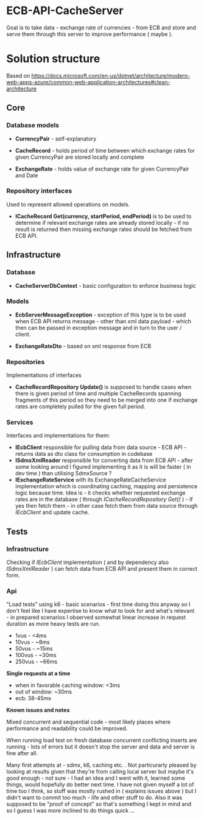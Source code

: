 # ECB-API-CacheServer

Goal is to take data - exchange rate of currencies - from ECB and store and serve them through this server to improve performance ( maybe ).

# Solution structure

Based on https://docs.microsoft.com/en-us/dotnet/architecture/modern-web-apps-azure/common-web-application-architectures#clean-architecture

## Core
### Database models

- **CurrencyPair** - self-explanatory

- **CacheRecord** - holds period of time between which exchange rates for given CurrencyPair are stored locally and complete

- **ExchangeRate** - holds value of exchange rate for given CurrencyPair and Date

### Repository interfaces

Used to represent allowed operations on models.

- **ICacheRecord Get(currency, startPeriod, endPeriod)** is to be used to determine if relevant exchange rates are already stored locally - if no result is returned then missing exchange rates should be fetched from ECB API.


## Infrastructure
### Database
- **CacheServerDbContext** - basic configuration to enforce business logic

### Models

- **EcbServerMessageException** - exception of this type is to be used when ECB API returns message - other than xml data payload - which then can be passed in exception message and in turn to the user / client.

- **ExchangeRateDto** - based on xml response from ECB

### Repositories

Implementations of interfaces

- **CacheRecordRepository Update()** is supposed to handle cases when there is given period of time and multiple CacheRecords spanning fragments of this period so they need to be merged into one if exchange rates are completely pulled for the given full period.

### Services

Interfaces and implementations for them:

- **IEcbClient** responsible for pulling data from data source - ECB API - returns data as dto class for consumption in codebase
- **ISdmxXmlReader** responsible for converting data from ECB API - after some looking around I figured implementing it as it is will be faster ( in dev time ) than utilising SdmxSource ?
- **IExchangeRateService** with its ExchangeRateCacheService implementation which is coordinating caching, mapping and persistence logic because time. Idea is - it checks whether requested exchange rates are in the database ( through *ICacheRecordRepository Get()* ) - if yes then fetch them - in other case fetch them from data source through *IEcbClient* and update cache.

## Tests

### Infrastructure

Checking if *IEcbClient* implementation ( and by dependency also *ISdmxXmlReader* ) can fetch data from ECB API and present them in correct form.

### Api

"Load tests" using k6 - basic scenarios - first time doing this anyway so I don't feel like I have expertise to know what to look for and what's relevant - in prepared scenarios I observed somewhat linear increase in request duration as more heavy tests are run.

- 1vus - <4ms
- 10vus - ~8ms
- 50vus - ~15ms
- 100vus - ~30ms
- 250vus - ~66ms

**Single requests at a time**
- when in favorable caching window:
  <3ms
- out of window:
  ~30ms
- ecb: 
  38-45ms

**Known issues and notes**

Mixed concurrent and sequential code - most likely places where performance and readability could be improved.

When running load test on fresh database concurrent conflicting inserts are running - lots of errors but it doesn't stop the server and data and server is fine after all.

Many first attempts at - sdmx, k6, caching etc. . Not particurarly pleased by looking at results given that they're from calling local server but maybe it's good enough - not sure - I had an idea and I went with it, learned some things, would hopefully do better next time. I have not given myself a lot of time too I think, so stuff was mostly rushed in ( explains issues above ) but I didn't want to commit too much - life and other stuff to do. Also it was supposed to be "proof of concept" so that's something I kept in mind and so I guess I was more inclined to do things quick ...
